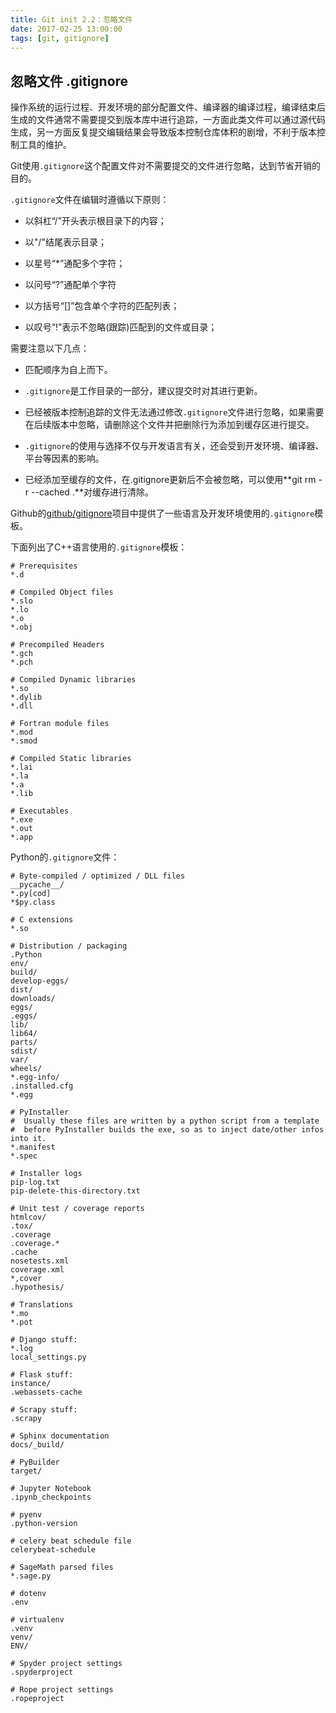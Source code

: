 ```yaml
---
title: Git init 2.2：忽略文件
date: 2017-02-25 13:00:00
tags: [git, gitignore]
---
```


## 忽略文件 .gitignore

操作系统的运行过程、开发环境的部分配置文件、编译器的编译过程，编译结束后生成的文件通常不需要提交到版本库中进行追踪，一方面此类文件可以通过源代码生成，另一方面反复提交编辑结果会导致版本控制仓库体积的剧增，不利于版本控制工具的维护。

Git使用`.gitignore`这个配置文件对不需要提交的文件进行忽略，达到节省开销的目的。

`.gitignore`文件在编辑时遵循以下原则：

* 以斜杠“/”开头表示根目录下的内容；

* 以"/"结尾表示目录；

* 以星号“*”通配多个字符；

* 以问号“?”通配单个字符

* 以方括号“[]”包含单个字符的匹配列表；

* 以叹号“!”表示不忽略(跟踪)匹配到的文件或目录；

需要注意以下几点：

* 匹配顺序为自上而下。

* `.gitignore`是工作目录的一部分，建议提交时对其进行更新。

* 已经被版本控制追踪的文件无法通过修改`.gitignore`文件进行忽略，如果需要在后续版本中忽略，请删除这个文件并把删除行为添加到缓存区进行提交。

* `.gitignore`的使用与选择不仅与开发语言有关，还会受到开发环境、编译器、平台等因素的影响。

* 已经添加至缓存的文件，在.gitignore更新后不会被忽略，可以使用**git rm -r --cached .**对缓存进行清除。

Github的[github/gitignore](https://github.com/github/gitignore)项目中提供了一些语言及开发环境使用的`.gitignore`模板。

下面列出了C++语言使用的`.gitignore`模板：

```
# Prerequisites
*.d

# Compiled Object files
*.slo
*.lo
*.o
*.obj

# Precompiled Headers
*.gch
*.pch

# Compiled Dynamic libraries
*.so
*.dylib
*.dll

# Fortran module files
*.mod
*.smod

# Compiled Static libraries
*.lai
*.la
*.a
*.lib

# Executables
*.exe
*.out
*.app
```
Python的`.gitignore`文件：

```
# Byte-compiled / optimized / DLL files
__pycache__/
*.py[cod]
*$py.class

# C extensions
*.so

# Distribution / packaging
.Python
env/
build/
develop-eggs/
dist/
downloads/
eggs/
.eggs/
lib/
lib64/
parts/
sdist/
var/
wheels/
*.egg-info/
.installed.cfg
*.egg

# PyInstaller
#  Usually these files are written by a python script from a template
#  before PyInstaller builds the exe, so as to inject date/other infos into it.
*.manifest
*.spec

# Installer logs
pip-log.txt
pip-delete-this-directory.txt

# Unit test / coverage reports
htmlcov/
.tox/
.coverage
.coverage.*
.cache
nosetests.xml
coverage.xml
*,cover
.hypothesis/

# Translations
*.mo
*.pot

# Django stuff:
*.log
local_settings.py

# Flask stuff:
instance/
.webassets-cache

# Scrapy stuff:
.scrapy

# Sphinx documentation
docs/_build/

# PyBuilder
target/

# Jupyter Notebook
.ipynb_checkpoints

# pyenv
.python-version

# celery beat schedule file
celerybeat-schedule

# SageMath parsed files
*.sage.py

# dotenv
.env

# virtualenv
.venv
venv/
ENV/

# Spyder project settings
.spyderproject

# Rope project settings
.ropeproject
```
